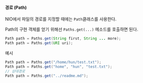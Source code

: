 #### 경로 (Path)

NIO에서 파일의 경로를 지정할 때에는 `Path`클래스를 사용한다.

Path의 구현 객체를 얻기 위해선 `Paths.get(...)` 메소드를 호출하면 된다.

```java
Path path = Paths.get(String first, String ... more);
Path path = Paths.get(URI uri);
```

예시

```java
Path path = Paths.get("/home/hun/test.txt");
Path path = Paths.get("home", "hun", "test.txt");
// 상대경로
Path path = Paths.get("../readme.md");
```